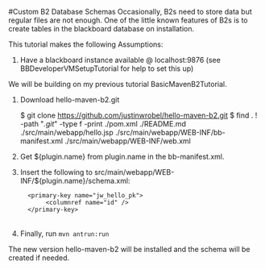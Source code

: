 #Custom B2 Database Schemas
Occasionally, B2s need to store data but regular files are not enough. One of the little 
known features of B2s is to create tables in the blackboard database on installation. 

This tutorial makes the following Assumptions:
  1. Have a blackboard instance available @ localhost:9876 (see BBDeveloperVMSetupTutorial for help to set this up)

We will be building on my previous tutorial BasicMavenB2Tutorial. 

1. Download hello-maven-b2.git

   $ git clone https://github.com/justinwrobel/hello-maven-b2.git
   $ find . ! -path "*.git*" -type f -print
   ./pom.xml
   ./README.md
   ./src/main/webapp/hello.jsp
   ./src/main/webapp/WEB-INF/bb-manifest.xml
   ./src/main/webapp/WEB-INF/web.xml
2. Get ${plugin.name} from plugin.name in the bb-manifest.xml. 
3. Insert the following to src/main/webapp/WEB-INF/${plugin.name}/schema.xml: 

   <?xml version="1.0" encoding="UTF-8"?>
   <schema name="BBLEARN" xmlns="http://www.blackboard.com/bb-schema"
        xmlns:xsi="http://www.w3.org/2001/XMLSchema-instance"
        xsi:schemaLocation="http://www.blackboard.com/bb-schema http://fibbba.blackboard.com/xsd/bb-schema.xsd">
      
      <!-- The table prefix must match the vendor.id in bb-manifest.xml -->
      <table name="jw_hello">
         <column name="id" identity="true" data-type="int" nullable="false" />
         <column name="name" data-type="nvarchar(256)" />
      	
         <primary-key name="jw_hello_pk">
              <columnref name="id" />
         </primary-key>
      </table>
   </schema>

4. Finally, run `mvn antrun:run`

The new version hello-maven-b2 will be installed and the schema will be created if needed.
